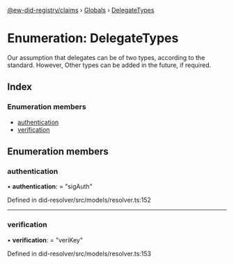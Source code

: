 [@ew-did-registry/claims](../README.md) › [Globals](../globals.md) › [DelegateTypes](delegatetypes.md)

# Enumeration: DelegateTypes

Our assumption that delegates can be of two types, according to the standard. However,
Other types can be added in the future, if required.

## Index

### Enumeration members

* [authentication](delegatetypes.md#authentication)
* [verification](delegatetypes.md#verification)

## Enumeration members

###  authentication

• **authentication**: = "sigAuth"

Defined in did-resolver/src/models/resolver.ts:152

___

###  verification

• **verification**: = "veriKey"

Defined in did-resolver/src/models/resolver.ts:153
